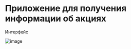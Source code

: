# Приложение для получения информации об акциях

Интерфейс 

![image](https://user-images.githubusercontent.com/99838947/174436731-3093a328-e5c6-43f3-8474-56e22dd5dd1b.png)
